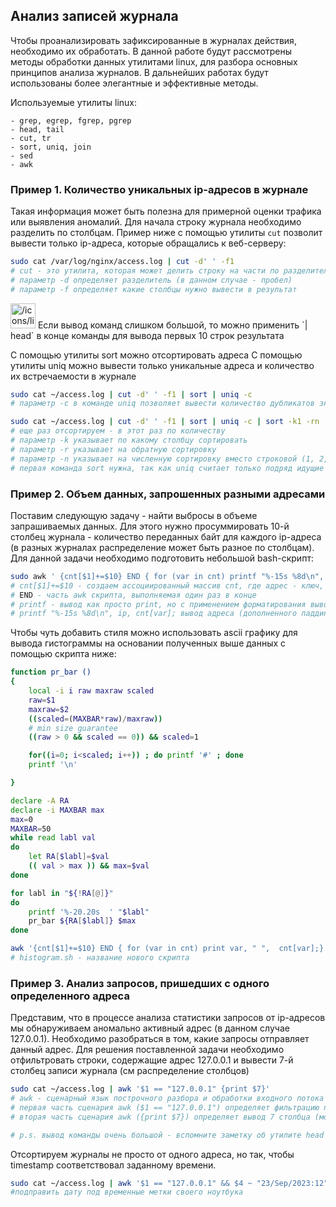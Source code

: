 ## Анализ записей журнала

Чтобы проанализировать зафиксированные в журналах действия, необходимо их обработать. В данной работе будут рассмотрены методы обработки данных утилитами linux, для разбора основных принципов анализа журналов. В дальнейших работах будут использованы более элегантные и эффективные методы.

Используемые утилиты linux:
```
- grep, egrep, fgrep, pgrep
- head, tail
- cut, tr
- sort, uniq, join
- sed
- awk
```

### Пример 1. Количество уникальных ip-адресов в журнале

Такая информация может быть полезна для примерной оценки трафика или выявления аномалий.
Для начала строку журнала необходимо разделить по столбцам.
Пример ниже с помощью утилиты `cut` позволит вывести только ip-адреса, которые обращались к веб-серверу:

```bash
sudo cat /var/log/nginx/access.log | cut -d' ' -f1
# cut - это утилита, которая может делить строку на части по разделителям
# параметр -d определяет разделитель (в данном случае - пробел)
# параметр -f определяет какие столбцы нужно вывести в результат
```

<aside>
<img src="/icons/light-bulb_gray.svg" alt="/icons/light-bulb_gray.svg" width="40px" /> Если вывод команд слишком большой, то можно применить `| head` в конце команды для вывода первых 10 строк результата
</aside>

С помощью утилиты sort можно отсортировать адреса
С помощью утилиты uniq можно вывести только уникальные адреса и количество их встречаемости в журнале

```bash
sudo cat ~/access.log | cut -d' ' -f1 | sort | uniq -c
# параметр -c в команде uniq позволяет вывести количество дубликатов значения

sudo cat ~/access.log | cut -d' ' -f1 | sort | uniq -c | sort -k1 -rn
# еще раз отсортируем - в этот раз по количеству
# параметр -k указывает по какому столбцу сортировать
# параметр -r указывает на обратную сортировку
# параметр -n указывает на численную сортировку вместо строковой (1, 2, 100 вместо 1, 100, 2)
# первая команда sort нужна, так как uniq считает только подряд идущие дубликаты, а вторая, чтобы найти наиболее встречаемые адреса
```

### Пример 2. Объем данных, запрошенных разными адресами

Поставим следующую задачу - найти выбросы в объеме запрашиваемых данных. Для этого нужно просуммировать 10-й столбец журнала - количество переданных байт для каждого ip-адреса  (в разных журналах распределение может быть разное по столбцам).
Для данной задачи необходимо подготовить небольшой bash-скрипт:

```bash
sudo awk ' {cnt[$1]+=$10} END { for (var in cnt) printf "%-15s %8d\n", var,  cnt[var];}' ~/access.log | sort -k 2 -rn
# cnt[$1]+=$10 - создаем ассоциированный массив cnt, где адрес - ключ, а количество байт суммируется со значением
# END - часть awk скрипта, выполняемая один раз в конце
# printf - вывод как просто print, но с применением форматирования вывода
# printf "%-15s %8d\n", ip, cnt[var]; вывод адреса (дополненного паддингом справа до 15 символов) и количества байт (дополненных паддингом слева до 8 символов)
```

Чтобы чуть добавить стиля можно использовать ascii графику для вывода гистограммы на основании полученных выше данных с помощью скрипта ниже:

```bash
function pr_bar ()
{
    local -i i raw maxraw scaled
    raw=$1
    maxraw=$2
    ((scaled=(MAXBAR*raw)/maxraw))
    # min size guarantee
    ((raw > 0 && scaled == 0)) && scaled=1    

    for((i=0; i<scaled; i++)) ; do printf '#' ; done
    printf '\n'

}

declare -A RA
declare -i MAXBAR max
max=0
MAXBAR=50
while read labl val
do
    let RA[$labl]=$val
    (( val > max )) && max=$val
done

for labl in "${!RA[@]}"
do
    printf '%-20.20s  ' "$labl"
    pr_bar ${RA[$labl]} $max
done

awk '{cnt[$1]+=$10} END { for (var in cnt) print var, " ",  cnt[var];}' ~/access.log | sort -k 2 -rn | sort -k 2.1 -rn | bash histogram.sh
# histogram.sh - название нового скрипта
```

### Пример 3. Анализ запросов, пришедших с одного определенного адреса

 Представим, что в процессе анализа статистики запросов от ip-адресов мы обнаруживаем аномально активный адрес (в данном случае 127.0.0.1). Необходимо разобраться в том, какие запросы отправляет данный адрес. Для решения поставленной задачи необходимо отфильтровать строки, содержащие адрес 127.0.0.1 и вывести 7-й столбец записи журнала (см распределение столбцов)

```bash
sudo cat ~/access.log | awk '$1 == "127.0.0.1" {print $7}'
# awk - сценарный язык построчного разбора и обработки входного потока по заданным шаблонам. В данной работе будет использован только малый объем его синтаксиса
# первая часть сценария awk ($1 == "127.0.0.1") определяет фильтрацию по 1 столбцу (awk по умолчанию делит по пробелам)
# вторая часть сценария awk ({print $7}) определяет вывод 7 столбца (можно использовать $0 для вывода полной строки)

# p.s. вывод команды очень большой - вспомните заметку об утилите head
```

Отсортируем журналы не просто от одного адреса, но так, чтобы timestamp соответствовал заданному времени.

```bash
sudo cat ~/access.log | awk '$1 == "127.0.0.1" && $4 ~ "23/Sep/2023:12" {print $7}'
#подправить дату под временные метки своего ноутбука
```

